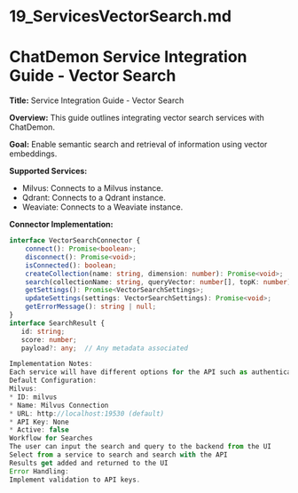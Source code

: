 # 19_ServicesVectorSearch.md
# ChatDemon Service Integration Guide - Vector Search
**Title:** Service Integration Guide - Vector Search

**Overview:** This guide outlines integrating vector search services with ChatDemon.

**Goal:** Enable semantic search and retrieval of information using vector embeddings.

**Supported Services:**

*   Milvus: Connects to a Milvus instance.
*   Qdrant: Connects to a Qdrant instance.
*   Weaviate: Connects to a Weaviate instance.

**Connector Implementation:**

```typescript
interface VectorSearchConnector {
    connect(): Promise<boolean>;
    disconnect(): Promise<void>;
    isConnected(): boolean;
    createCollection(name: string, dimension: number): Promise<void>;
    search(collectionName: string, queryVector: number[], topK: number): Promise<SearchResult[]>; // Perform vector search
    getSettings(): Promise<VectorSearchSettings>;
    updateSettings(settings: VectorSearchSettings): Promise<void>;
    getErrorMessage(): string | null;
}
interface SearchResult {
   id: string;
   score: number;
   payload?: any;  // Any metadata associated

Implementation Notes:
Each service will have different options for the API such as authentication, vector index creation and more
Default Configuration:
Milvus:
* ID: milvus
* Name: Milvus Connection
* URL: http://localhost:19530 (default)
* API Key: None
* Active: false
Workflow for Searches
The user can input the search and query to the backend from the UI
Select from a service to search and search with the API
Results get added and returned to the UI
Error Handling:
Implement validation to API keys.